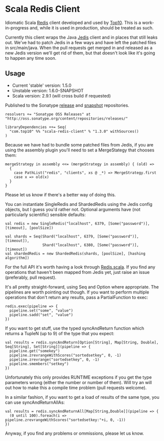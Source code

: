 Scala Redis Client
==================

Idiomatic Scala [Redis](http://redis.io) client developed and used by [Top10](http://top10.com). This is a work-in-progress and, while it is used in production, should be treated as such.

Currently this client wraps the Java [Jedis](https://github.com/xetorthio/jedis) client and in places that still leaks out. We've had to patch Jedis in a few ways and have left the patched files in src/main/java. When the pull requests get merged in and released as a new Jedis version we'll get rid of them, but that doesn't look like it's going to happen any time soon.

Usage
-----

* Current 'stable' version: 1.5.0
* Unstable version: 1.6.0-SNAPSHOT
* Scala version: 2.9.1 (will cross build if requested)

Published to the Sonatype [release](https://oss.sonatype.org/content/repositories/releases/) and [snapshot](https://oss.sonatype.org/content/repositories/snapshots/) repositories.

    resolvers += "Sonatype OSS Releases" at "http://oss.sonatype.org/content/repositories/releases/"

    libraryDependencies ++= Seq(
      "com.top10" %% "scala-redis-client" % "1.3.0" withSources()
    )

Because we have had to bundle some patched files from Jedis, if you are using the assembly plugin you'll need to set a MergeStategy that chooses them:

    mergeStrategy in assembly <<= (mergeStrategy in assembly) { (old) =>
      {
        case PathList("redis", "clients", xs @ _*) => MergeStrategy.first
        case x => old(x)
      }
    }

Please let us know if there's a better way of doing this.

You can instantiate SingleRedis and ShardedRedis using the Jedis config objects, but I guess you'd rather not. Optional arguments have (not particularly scientific) sensible defaults:

    val redis = new SingleRedis("localhost", 6379, [Some("password")], [timeout], [poolSize])
    
    val shards = Seq(Shard("localhost", 6379, [Some("password")], [timeout]),
                     Shard("localhost", 6380, [Some("password")], [timeout])
    val shardedRedis = new ShardedRedis(shards, [poolSize], [hashing algorithm])

For the full API it's worth having a look through [Redis.scala](https://github.com/top10/scala-redis-client/blob/master/src/main/scala/com/top10/redis/Redis.scala). If you find any operations that haven't been mapped from Jedis yet, just raise an issue (preferably, pull request).

It's all pretty straight-forward, using Seq and Option where appropriate. The pipelines are worth pointing out though. If you want to perform multiple operations that don't return any results, pass a PartialFunction to exec:

    redis.exec(pipeline => {
      pipeline.set("some", "value")
      pipeline.sadd("set", "value")
    })

If you want to get stuff, use the typed syncAndReturn function which returns a TupleN (up to 9) of the type that you expect:

    val results = redis.syncAndReturn[Option[String], Map[String, Double], Seq[String], Set[String]](pipeline => {
      pipeline.get("somekey")
      pipeline.zrevrangeWithScores("sortedsetkey", 0, -1)
      pipeline.zrevrange("sortedsetkey", 0, -1)
      pipeline.smembers("setkey")
    })

Unfortunately this only provides RUNTIME exceptions if you get the type parameters wrong (either the number or number of them). Will try an will out how to make this a compile time problem (pull requests welcome).

In a similar fashion, if you want to get a load of results of the same type, you can use syncAndReturnAllAs:

    val results = redis.syncAndReturnAll[Map[String,Double]](pipeline => {
      (0 until 100).foreach(i => pipeline.zrevrangeWithScores("sortedsetkey:"+i, 0, -1))
    })

Anyway, if you find any problems or ommissions, please let us know.
